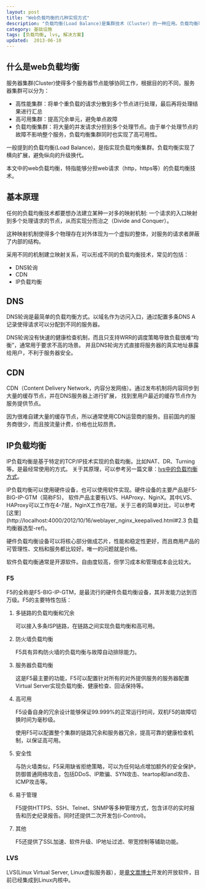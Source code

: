 ```yaml
---
layout: post
title: "Web负载均衡的几种实现方式"
description: "负载均衡(Load Balance)是集群技术（Cluster）的一种应用。负载均衡可以将工作任务分摊到多个处理单元，从而提高并发处理能力。目前最常见的负载均衡应用是Web负载均衡。根据实现的原理不同，常见的web负载均衡技术包括：DNS轮询、IP负载均衡和CDN。其中IP负载均衡可以使用硬件设备或软件方式来实现。"
category: 基础设施
tags: [负载均衡, lvs, 解决方案]
updated:  2013-06-10
---
```


## 什么是web负载均衡

服务器集群(Cluster)使得多个服务器节点能够协同工作，根据目的的不同，服务器集群可以分为：

- 高性能集群：将单个重负载的请求分散到多个节点进行处理，最后再将处理结果进行汇总
- 高可用集群：提高冗余单元，避免单点故障
- 负载均衡集群：将大量的并发请求分担到多个处理节点。由于单个处理节点的故障不影响整个服务，负载均衡集群同时也实现了高可用性。

一般提到的负载均衡(Load Balance)，是指实现负载均衡集群。负载均衡实现了横向扩展，避免纵向的升级换代。

本文中的web负载均衡，特指能够分担web请求（http，https等）的负载均衡技术。

## 基本原理

任何的负载均衡技术都要想办法建立某种一对多的映射机制: 一个请求的入口映射到多个处理请求的节点，从而实现分而治之（Divide and Conquer）。

这种映射机制使得多个物理存在对外体现为一个虚拟的整体，对服务的请求者屏蔽了内部的结构。

采用不同的机制建立映射关系，可以形成不同的负载均衡技术，常见的包括：

- DNS轮询
- CDN
- IP负载均衡


## DNS

DNS轮询是最简单的负载均衡方式。以域名作为访问入口，通过配置多条DNS A记录使得请求可以分配到不同的服务器。

DNS轮询没有快速的健康检查机制，而且只支持WRR的调度策略导致负载很难“均衡”，通常用于要求不高的场景。
并且DNS轮询方式直接将服务器的真实地址暴露给用户，不利于服务器安全。

## CDN

CDN（Content Delivery Network，内容分发网络）。通过发布机制将内容同步到大量的缓存节点，并在DNS服务器上进行扩展，
找到里用户最近的缓存节点作为服务提供节点。

因为很难自建大量的缓存节点，所以通常使用CDN运营商的服务。目前国内的服务商很少，而且按流量计费，价格也比较昂贵。

## IP负载均衡

IP负载均衡是基于特定的TCP/IP技术实现的负载均衡。比如NAT、DR、Turning等。是最经常使用的方式。
关于其原理，可以参考另一篇文章：[lvs中的负载均衡方式](http://thinkinside.tk/2013/06/02/lvs_lb_strategy.html)。

IP负载均衡可以使用硬件设备，也可以使用软件实现。硬件设备的主要产品是F5-BIG-IP-GTM（简称F5)，
软件产品主要有LVS、HAProxy、NginX。其中LVS、HAProxy可以工作在4-7层，NginX工作在7层。关于三者的简单对比，可以参考[这里](http://localhost:4000/2012/10/16/weblayer_nginx_keepalived.html#2.3 负载均衡器选型-ref)。

硬件负载均衡设备可以将核心部分做成芯片，性能和稳定性更好，而且商用产品的可管理性、文档和服务都比较好。唯一的问题就是价格。

软件负载均衡通常是开源软件。自由度较高，但学习成本和管理成本会比较大。

### F5

F5的全称是F5-BIG-IP-GTM，是最流行的硬件负载均衡设备，其并发能力达到百万级。F5的主要特性包括：

1. 多链路的负载均衡和冗余

   可以接入多条ISP链路，在链路之间实现负载均衡和高可用。

2. 防火墙负载均衡

   F5具有异构防火墙的负载均衡与故障自动排除能力。

3. 服务器负载均衡

   这是F5最主要的功能，F5可以配置针对所有的对外提供服务的服务器配置Virtual Server实现负载均衡、健康检查、回话保持等。

4. 高可用

   F5设备自身的冗余设计能够保证99.999%的正常运行时间，双机F5的故障切换时间为毫秒级。

   使用F5可以配置整个集群的链路冗余和服务器冗余，提高可靠的健康检查机制，以保证高可用。

5. 安全性

   与防火墙类似，F5采用缺省拒绝策略，可以为任何站点增加额外的安全保护，防御普通网络攻击，包括DDoS、IP欺骗、SYN攻击、teartop和land攻击、ICMP攻击等。

6. 易于管理

   F5提供HTTPS、SSH、Telnet、SNMP等多种管理方式，包含详尽的实时报告和历史纪录报告。同时还提供二次开发包(i-Control)。

7. 其他

   F5还提供了SSL加速、软件升级、IP地址过滤、带宽控制等辅助功能。

### LVS

LVS(Linux Virtual Server, Linux虚拟服务器），是[章文嵩博士](http://zh.linuxvirtualserver.org)开发的开放软件，目前已经集成到Linux内核中。

